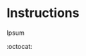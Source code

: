 # Instructions
Ipsum

:octocat:

<!-- https://dvj70ijwahy8c.cloudfront.net/DataFormatter/icon | ["https://picsum.photos/id/198/620/620", "https://picsum.photos/id/199/620/620", "https://picsum.photos/id/200/620/620"] -->


